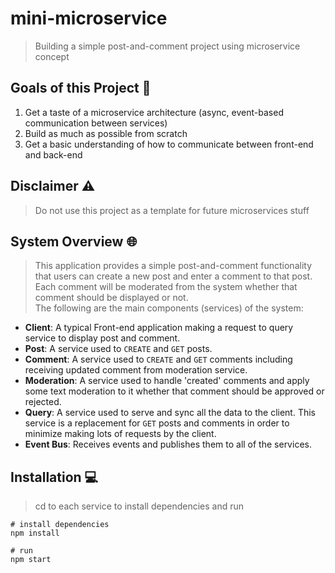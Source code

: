 # mini-microservice
> Building a simple post-and-comment project using microservice concept

## Goals of this Project :dart:
1. Get a taste of a microservice architecture (async, event-based communication between services)
2. Build as much as possible from scratch
3. Get a basic understanding of how to communicate between front-end and back-end

## Disclaimer :warning:
> Do not use this project as a template for future microservices stuff

## System Overview :globe_with_meridians:
> This application provides a simple post-and-comment functionality that users can create a new post and enter a comment to that post.\
Each comment will be moderated from the system whether that comment should be displayed or not.\
The following are the main components (services) of the system:
- **Client**: A typical Front-end application making a request to query service to display post and comment.
- **Post**: A service used to `CREATE` and `GET` posts.
- **Comment**: A service used to `CREATE` and `GET` comments including receiving updated comment from moderation service.
- **Moderation**: A service used to handle 'created' comments and apply some text moderation to it whether that comment should be approved or rejected.
- **Query**: A service used to serve and sync all the data to the client. This service is a replacement for `GET` posts and comments in order to minimize making lots of requests by the client.
- **Event Bus**: Receives events and publishes them to all of the services.

## Installation :computer:
> cd to each service to install dependencies and run
```
# install dependencies
npm install

# run
npm start

```

